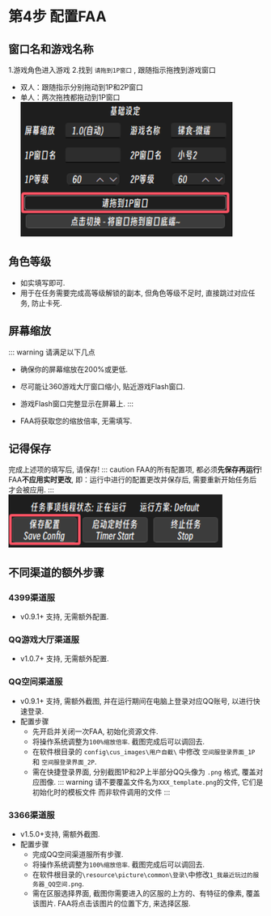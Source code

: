 # 第4步 配置FAA

## 窗口名和游戏名称

1.游戏角色进入游戏
2.找到 `请拖到1P窗口` , 跟随指示拖拽到游戏窗口
  * 双人：跟随指示分别拖动到1P和2P窗口
  * 单人：两次拖拽都拖动到1P窗口
![基础设定](./image/faa_settings-基础设定.png)

<!-- * 版本号: v1.4.1- 请根据下文操作填写.
  * 360游戏大厅在 `添加游戏` 时, 你所填写的 `游戏名称`, 为软件中需要填写的 `游戏名称`.
  * 360游戏大厅在 `添加小号` 时, 你所填写的 `角色名字`, 为软件中需要填写的 `1P和2P的窗口名`.
  * 360游戏大厅中第一个启动的角色, 其窗口名需要空置, 请保持每次启动360游戏大厅时第一个开启的角色是相对固定的.
  * 具体可以参考下图.
    * 将鼠标悬停在windows任务栏中的360游戏大厅的窗口上, 启动1P和2P时可以看到. 为 角色名称 | 游戏名称 或 游戏名称.
    * 其中 仅有游戏名称, 为第一个启动的角色, 对应在软件中, 其窗口名空置.
    * 其中 角色名称 | 游戏名称, 为之后启动的角色, 对应在软件中, 填写角色名称.

    ![image](./image/窗口名和游戏名称.png) -->

## 角色等级

* 如实填写即可.
* 用于在任务需要完成高等级解锁的副本, 但角色等级不足时, 直接跳过对应任务, 防止卡死.

## 屏幕缩放

::: warning 请满足以下几点
* 确保你的屏幕缩放在200%或更低.
* 尽可能让360游戏大厅窗口缩小, 贴近游戏Flash窗口.
* 游戏Flash窗口完整显示在屏幕上.
:::

* FAA将获取您的缩放倍率, 无需填写.

<!-- * 低版本(v0.9.1-) 需要手动填写
  * 填错不会有报错和卡死, 但运行会异常. 
  * win10 win11 用户 -> 桌面右键  ->  显示设置 -> 缩放和布局 -> 缩放中的数值, 记住它 然后在软件中进行选择.  -->

## 记得保存
完成上述项的填写后, 请保存!
::: caution 
FAA的所有配置项, 都必须**先保存再运行**! 
FAA**不应用实时更改**, 即：运行中进行的配置更改并保存后, 需要重新开始任务后才会被应用.
:::
![保存配置](./image/faa_settings-保存配置.png)

## 不同渠道的额外步骤

### 4399渠道服

* v0.9.1+ 支持, 无需额外配置.

### QQ游戏大厅渠道服

* v1.0.7+ 支持, 无需额外配置.

### QQ空间渠道服

* v0.9.1+ 支持, 需额外截图, 并在运行期间在电脑上登录对应QQ账号, 以进行快速登录.
* 配置步骤
  * 先开启并关闭一次FAA, 初始化资源文件.
  * 将操作系统调整为`100%缩放倍率`. 截图完成后可以调回去.
  * 在软件根目录的 `config\cus_images\用户自截\` 中修改 `空间服登录界面_1P` 和 `空间服登录界面_2P`.
  * 需在快捷登录界面, 分别截图1P和2P上半部分QQ头像为 `.png` 格式, 覆盖对应图像.
::: warning 请不要覆盖文件名为`XXX_template.png`的文件, 它们是初始化时的模板文件 而非软件调用的文件 :::
  
### 3366渠道服

* v1.5.0+支持, 需额外截图.
* 配置步骤
  * 完成QQ空间渠道服所有步骤.
  * 将操作系统调整为`100%缩放倍率`. 截图完成后可以调回去.
  * 在软件根目录的`\resource\picture\common\登录\`中修改`1_我最近玩过的服务器_QQ空间.png`.
  * 需在区服选择界面, 截图你需要进入的区服的上方的、有特征的像素, 覆盖该图片. FAA将点击该图片的位置下方, 来选择区服. 